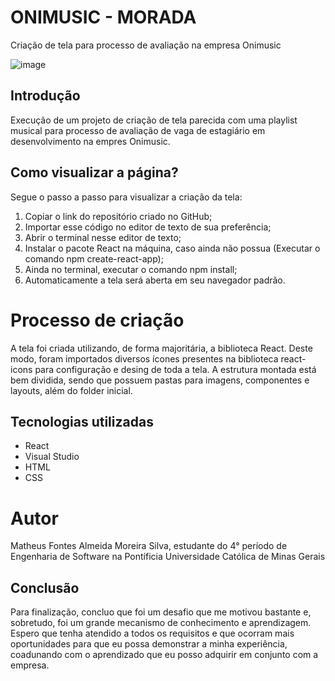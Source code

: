 # ONIMUSIC - MORADA
Criação de tela para processo de avaliação na empresa Onimusic

![image](https://user-images.githubusercontent.com/91166507/211622397-a53af280-b9d6-4ffc-a07e-62bb6918c067.png)


## Introdução
Execução de um projeto de criação de tela parecida com uma playlist musical para processo de avaliação de vaga de estagiário em desenvolvimento na empres Onimusic.

## Como visualizar a página?
Segue o passo a passo para visualizar a criação da tela:

1. Copiar o link do repositório criado no GitHub;
2. Importar esse código no editor de texto de sua preferência;
3. Abrir o terminal nesse editor de texto;
4. Instalar o pacote React na máquina, caso ainda não possua (Executar o comando npm create-react-app);
5. Ainda no terminal, executar o comando npm install;
6. Automaticamente a tela será aberta em seu navegador padrão.

# Processo de criação
A tela foi criada utilizando, de forma majoritária, a biblioteca React. Deste modo, foram importados diversos ícones presentes na biblioteca react-icons para configuração e desing de toda a tela. A estrutura montada está bem dividida, sendo que possuem pastas para imagens, componentes e layouts, além do folder inicial.

## Tecnologias utilizadas
* React
* Visual Studio
* HTML
* CSS

# Autor
Matheus Fontes Almeida Moreira Silva, estudante do 4° período de Engenharia de Software na Pontíficia Universidade Católica de Minas Gerais

## Conclusão
Para finalização, concluo que foi um desafio que me motivou bastante e, sobretudo, foi um grande mecanismo de conhecimento e aprendizagem. Espero que tenha atendido a todos os requisitos e que ocorram mais oportunidades para que eu possa demonstrar a minha experiência, coadunando com o aprendizado que eu posso adquirir em conjunto com a empresa.
